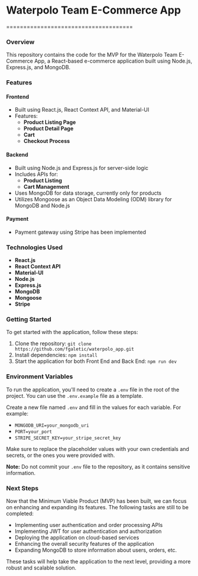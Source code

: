 # Waterpolo Team E-Commerce App
=====================================

### Overview

This repository contains the code for the MVP for the Waterpolo Team E-Commerce App, a React-based e-commerce application built using Node.js, Express.js, and MongoDB.

### Features

#### Frontend

* Built using React.js, React Context API, and Material-UI
* Features:
	+ **Product Listing Page**
	+ **Product Detail Page**
	+ **Cart**
	+ **Checkout Process**

#### Backend

* Built using Node.js and Express.js for server-side logic
* Includes APIs for:
	+ **Product Listing**
	+ **Cart Management**
* Uses MongoDB for data storage, currently only for products
* Utilizes Mongoose as an Object Data Modeling (ODM) library for MongoDB and Node.js

#### Payment

* Payment gateway using Stripe has been implemented

### Technologies Used

* **React.js**
* **React Context API**
* **Material-UI**
* **Node.js**
* **Express.js**
* **MongoDB**
* **Mongoose**
* **Stripe**

### Getting Started

To get started with the application, follow these steps:

1. Clone the repository: `git clone https://github.com/fgaletic/waterpolo_app.git`
2. Install dependencies: `npm install`
3. Start the application for both Front End and Back End: `npm run dev`

### Environment Variables

To run the application, you'll need to create a `.env` file in the root of the project. You can use the `.env.example` file as a template.

Create a new file named `.env` and fill in the values for each variable. For example:

* `MONGODB_URI=your_mongodb_uri`
* `PORT=your_port`
* `STRIPE_SECRET_KEY=your_stripe_secret_key`

Make sure to replace the placeholder values with your own credentials and secrets, or the ones you were provided with.

**Note:** Do not commit your `.env` file to the repository, as it contains sensitive information.

### Next Steps

Now that the Minimum Viable Product (MVP) has been built, we can focus on enhancing and expanding its features. The following tasks are still to be completed:

* Implementing user authentication and order processing APIs
* Implementing JWT for user authentication and authorization
* Deploying the application on cloud-based services
* Enhancing the overall security features of the application
* Expanding MongoDB to store information about users, orders, etc.

These tasks will help take the application to the next level, providing a more robust and scalable solution.
